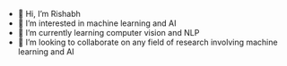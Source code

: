 - 👋 Hi, I’m Rishabh
- 👀 I’m interested in machine learning and AI
- 🌱 I’m currently learning computer vision and NLP
- 💞️ I’m looking to collaborate on any field of research involving machine learning and AI


<!---
RickSanchezStoic/RickSanchezStoic is a ✨ special ✨ repository because its `README.md` (this file) appears on your GitHub profile.
You can click the Preview link to take a look at your changes.
--->
